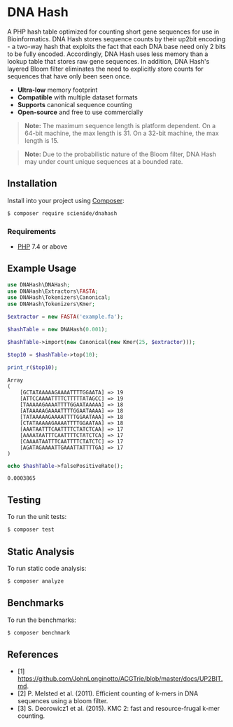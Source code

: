 # DNA Hash
A PHP hash table optimized for counting short gene sequences for use in Bioinformatics. DNA Hash stores sequence counts by their up2bit encoding - a two-way hash that exploits the fact that each DNA base need only 2 bits to be fully encoded. Accordingly, DNA Hash uses less memory than a lookup table that stores raw gene sequences. In addition, DNA Hash's layered Bloom filter eliminates the need to explicitly store counts for sequences that have only been seen once.

- **Ultra-low** memory footprint
- **Compatible** with multiple dataset formats
- **Supports** canonical sequence counting
- **Open-source** and free to use commercially

> **Note:** The maximum sequence length is platform dependent. On a 64-bit machine, the max length is 31. On a 32-bit machine, the max length is 15.

> **Note:** Due to the probabilistic nature of the Bloom filter, DNA Hash may under count unique sequences at a bounded rate.

## Installation
Install into your project using [Composer](https://getcomposer.org/):

```sh
$ composer require scienide/dnahash
```

### Requirements
- [PHP](https://php.net/manual/en/install.php) 7.4 or above

## Example Usage

```php
use DNAHash\DNAHash;
use DNAHash\Extractors\FASTA;
use DNAHash\Tokenizers\Canonical;
use DNAHash\Tokenizers\Kmer;

$extractor = new FASTA('example.fa');

$hashTable = new DNAHash(0.001);

$hashTable->import(new Canonical(new Kmer(25, $extractor)));

$top10 = $hashTable->top(10);

print_r($top10);
```

```
Array
(
    [GCTATAAAAAGAAAATTTTGGAATA] => 19
    [ATTCCAAAATTTTCTTTTTATAGCC] => 19
    [TAAAAAGAAAATTTTGGAATAAAAA] => 18
    [ATAAAAAGAAAATTTTGGAATAAAA] => 18
    [TATAAAAAGAAAATTTTGGAATAAA] => 18
    [CTATAAAAAGAAAATTTTGGAATAA] => 18
    [AAATAATTTCAATTTTCTATCTCAA] => 17
    [AAAATAATTTCAATTTTCTATCTCA] => 17
    [CAAAATAATTTCAATTTTCTATCTC] => 17
    [AGATAGAAAATTGAAATTATTTTGA] => 17
)
```

```php
echo $hashTable->falsePositiveRate();
```

```
0.0003865
```

## Testing
To run the unit tests:

```sh
$ composer test
```
## Static Analysis
To run static code analysis:

```sh
$ composer analyze
```

## Benchmarks
To run the benchmarks:

```sh
$ composer benchmark
```

## References
- [1] https://github.com/JohnLonginotto/ACGTrie/blob/master/docs/UP2BIT.md.
- [2] P. Melsted et al. (2011). Efficient counting of k-mers in DNA sequences using a bloom filter.
- [3] S. Deorowicz1 et al. (2015). KMC 2: fast and resource-frugal k-mer counting.
